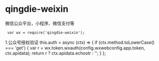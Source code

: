 # qingdie-weixin
微信公众平台，小程序、微信支付等
```
 var wx = require('qingdie-weixin');
```
1.公众号授权验证
 this.auth = async (ctx) => {
        if (ctx.method.toLowerCase() === 'get') {
            var r = wx.token.wxauth(config.wxwebconfig.app.token, ctx.apidata);
            return r ? ctx.apidata.echostr : '';
        } 
    };
